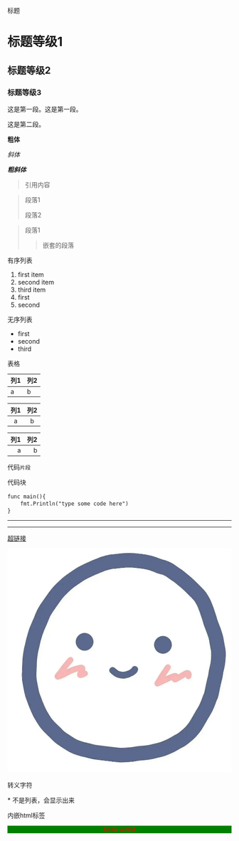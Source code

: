 标题

# 标题等级1
## 标题等级2
### 标题等级3

这是第一段。这是第一段。

这是第二段。

**粗体**

*斜体*

***粗斜体***

> 引用内容

> 段落1
>
> 段落2

> 段落1
>
>> 嵌套的段落

有序列表
1. first item
2. second item
3. third item
1. first
1. second

无序列表
- first
- second
- third

表格

|列1|列2|
|:--|:--|
|a|b|

|列1|列2|
|:--:|:--:|
|a|b|


|列1|列2|
|--:|--:|
|a|b|

代码`片段`

代码块
```
func main(){
    fmt.Println("type some code here")
}
```

***
___

[超链接](http://www.baidu.com)

![图片](1.jpeg "图片描述")

转义字符

\* 不是列表，会显示出来

内嵌html标签

<div style="color:red;background:green;text-align:center;">hello world</div>
